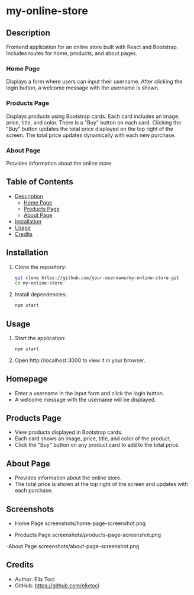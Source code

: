 # my-online-store

## Description
Frontend application for an online store built with React and Bootstrap. Includes routes for home, products, and about pages.

### Home Page
Displays a form where users can input their username. After clicking the login button, a welcome message with the username is shown.

### Products Page
Displays products using Bootstrap cards. Each card includes an image, price, title, and color. There is a "Buy" button on each card. Clicking the "Buy" button updates the total price displayed on the top right of the screen. The total price updates dynamically with each new purchase.

### About Page
Provides information about the online store.

## Table of Contents
- [Description](#description)
  - [Home Page](#home-page)
  - [Products Page](#products-page)
  - [About Page](#about-page)
- [Installation](#installation)
- [Usage](#usage)
- [Credits](#credits)

## Installation
1. Clone the repository:
   ```bash
   git clone https://github.com/your-username/my-online-store.git
   cd my-online-store

2. Install dependencies:
   ```bash
   npm start

## Usage
1. Start the application:
   ```bash
   npm start
2. Open http://localhost:3000 to view it in your browser.

## Homepage

- Enter a username in the input form and click the login button.
- A welcome message with the username will be displayed.

## Products Page

- View products displayed in Bootstrap cards.
- Each card shows an image, price, title, and color of the product.
- Click the "Buy" button on any product card to add to the total price.

## About Page

- Provides information about the online store.
- The total price is shown at the top right of the screen and updates with each purchase.

## Screenshots

- Home Page
screenshots/home-page-screenshot.png

- Products Page
screenshots/products-page-screenshot.png

-About Page
screenshots/about-page-screenshot.png


## Credits

- Author: Elix Toci
- GitHub: https://github.com/elixtoci